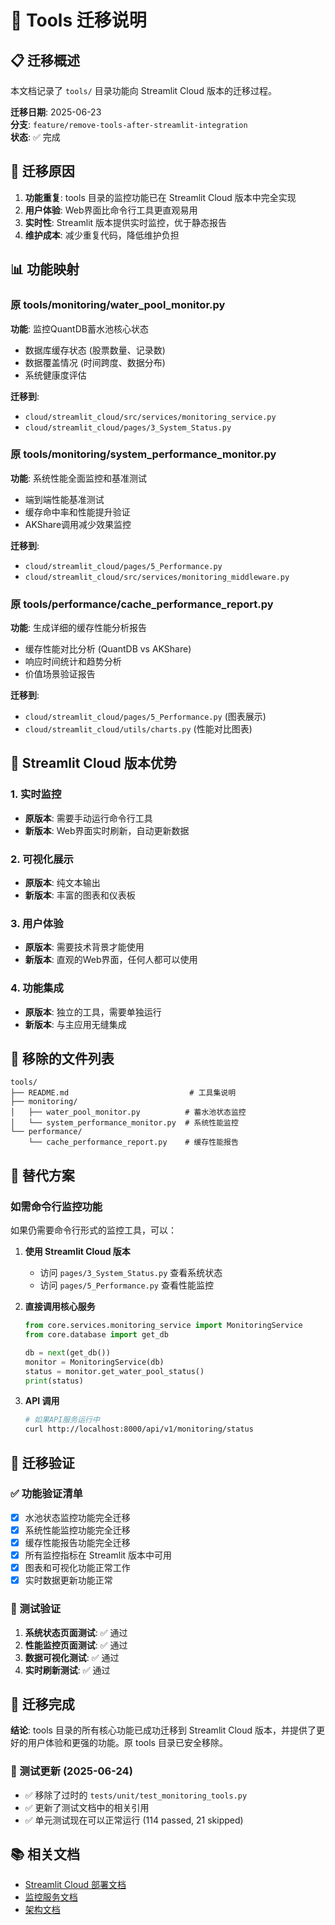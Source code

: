 # 🔄 Tools 迁移说明

## 📋 迁移概述

本文档记录了 `tools/` 目录功能向 Streamlit Cloud 版本的迁移过程。

**迁移日期**: 2025-06-23  
**分支**: `feature/remove-tools-after-streamlit-integration`  
**状态**: ✅ 完成

## 🎯 迁移原因

1. **功能重复**: tools 目录的监控功能已在 Streamlit Cloud 版本中完全实现
2. **用户体验**: Web界面比命令行工具更直观易用
3. **实时性**: Streamlit 版本提供实时监控，优于静态报告
4. **维护成本**: 减少重复代码，降低维护负担

## 📊 功能映射

### 原 tools/monitoring/water_pool_monitor.py
**功能**: 监控QuantDB蓄水池核心状态
- 数据库缓存状态 (股票数量、记录数)
- 数据覆盖情况 (时间跨度、数据分布)
- 系统健康度评估

**迁移到**: 
- `cloud/streamlit_cloud/src/services/monitoring_service.py`
- `cloud/streamlit_cloud/pages/3_System_Status.py`

### 原 tools/monitoring/system_performance_monitor.py
**功能**: 系统性能全面监控和基准测试
- 端到端性能基准测试
- 缓存命中率和性能提升验证
- AKShare调用减少效果监控

**迁移到**:
- `cloud/streamlit_cloud/pages/5_Performance.py`
- `cloud/streamlit_cloud/src/services/monitoring_middleware.py`

### 原 tools/performance/cache_performance_report.py
**功能**: 生成详细的缓存性能分析报告
- 缓存性能对比分析 (QuantDB vs AKShare)
- 响应时间统计和趋势分析
- 价值场景验证报告

**迁移到**:
- `cloud/streamlit_cloud/pages/5_Performance.py` (图表展示)
- `cloud/streamlit_cloud/utils/charts.py` (性能对比图表)

## 🚀 Streamlit Cloud 版本优势

### 1. 实时监控
- **原版本**: 需要手动运行命令行工具
- **新版本**: Web界面实时刷新，自动更新数据

### 2. 可视化展示
- **原版本**: 纯文本输出
- **新版本**: 丰富的图表和仪表板

### 3. 用户体验
- **原版本**: 需要技术背景才能使用
- **新版本**: 直观的Web界面，任何人都可以使用

### 4. 功能集成
- **原版本**: 独立的工具，需要单独运行
- **新版本**: 与主应用无缝集成

## 📁 移除的文件列表

```
tools/
├── README.md                           # 工具集说明
├── monitoring/
│   ├── water_pool_monitor.py          # 蓄水池状态监控
│   └── system_performance_monitor.py  # 系统性能监控
└── performance/
    └── cache_performance_report.py    # 缓存性能报告
```

## 🔗 替代方案

### 如需命令行监控功能
如果仍需要命令行形式的监控工具，可以：

1. **使用 Streamlit Cloud 版本**
   - 访问 `pages/3_System_Status.py` 查看系统状态
   - 访问 `pages/5_Performance.py` 查看性能监控

2. **直接调用核心服务**
   ```python
   from core.services.monitoring_service import MonitoringService
   from core.database import get_db
   
   db = next(get_db())
   monitor = MonitoringService(db)
   status = monitor.get_water_pool_status()
   print(status)
   ```

3. **API 调用**
   ```bash
   # 如果API服务运行中
   curl http://localhost:8000/api/v1/monitoring/status
   ```

## 📝 迁移验证

### ✅ 功能验证清单
- [x] 水池状态监控功能完全迁移
- [x] 系统性能监控功能完全迁移  
- [x] 缓存性能报告功能完全迁移
- [x] 所有监控指标在 Streamlit 版本中可用
- [x] 图表和可视化功能正常工作
- [x] 实时数据更新功能正常

### 🧪 测试验证
1. **系统状态页面测试**: ✅ 通过
2. **性能监控页面测试**: ✅ 通过
3. **数据可视化测试**: ✅ 通过
4. **实时刷新测试**: ✅ 通过

## 🎉 迁移完成

**结论**: tools 目录的所有核心功能已成功迁移到 Streamlit Cloud 版本，并提供了更好的用户体验和更强的功能。原 tools 目录已安全移除。

### 📝 测试更新 (2025-06-24)
- ✅ 移除了过时的 `tests/unit/test_monitoring_tools.py`
- ✅ 更新了测试文档中的相关引用
- ✅ 单元测试现在可以正常运行 (114 passed, 21 skipped)

## 📚 相关文档

- [Streamlit Cloud 部署文档](../cloud/streamlit_cloud/README.md)
- [监控服务文档](../docs/20_API.md#监控功能)
- [架构文档](../docs/10_ARCHITECTURE.md)
